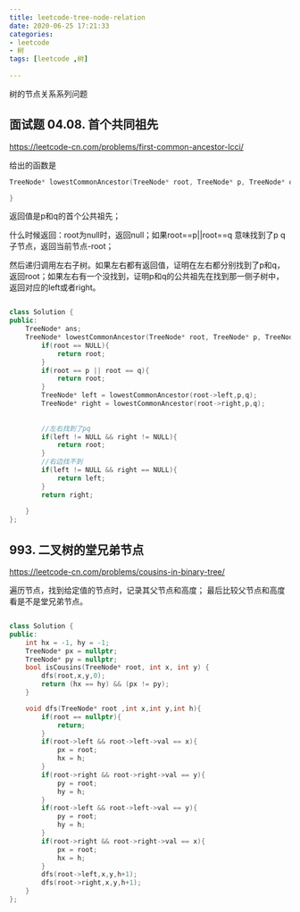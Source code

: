 ```yaml
---
title: leetcode-tree-node-relation
date: 2020-06-25 17:21:33
categories: 
- leetcode
- 树
tags: [leetcode ,树]
    
---
```

树的节点关系系列问题
<!---more--->

## 面试题 04.08. 首个共同祖先
https://leetcode-cn.com/problems/first-common-ancestor-lcci/

给出的函数是
```C++
TreeNode* lowestCommonAncestor(TreeNode* root, TreeNode* p, TreeNode* q){

}
```
返回值是p和q的首个公共祖先；

什么时候返回：root为null时，返回null；如果root==p||root==q 意味找到了p q子节点，返回当前节点-root；

然后递归调用左右子树。如果左右都有返回值，证明在左右都分别找到了p和q，返回root；如果左右有一个没找到，证明p和q的公共祖先在找到那一侧子树中，返回对应的left或者right。

```C++

class Solution {
public:
    TreeNode* ans;
    TreeNode* lowestCommonAncestor(TreeNode* root, TreeNode* p, TreeNode* q) {
        if(root == NULL){
            return root;
        }
        if(root == p || root == q){
            return root;
        }
        TreeNode* left = lowestCommonAncestor(root->left,p,q);
        TreeNode* right = lowestCommonAncestor(root->right,p,q);
        
        
        //左右找到了pq
        if(left != NULL && right != NULL){
            return root;
        }
        //右边找不到
        if(left != NULL && right == NULL){
            return left;
        }
        return right;
        
    }
};
```

## 993. 二叉树的堂兄弟节点
https://leetcode-cn.com/problems/cousins-in-binary-tree/

遍历节点，找到给定值的节点时，记录其父节点和高度；
最后比较父节点和高度看是不是堂兄弟节点。

```C++

class Solution {
public:
    int hx = -1, hy = -1;
    TreeNode* px = nullptr;
    TreeNode* py = nullptr;
    bool isCousins(TreeNode* root, int x, int y) {
        dfs(root,x,y,0);
        return (hx == hy) && (px != py);
    }

    void dfs(TreeNode* root ,int x,int y,int h){
        if(root == nullptr){
            return;
        }
        if(root->left && root->left->val == x){
            px = root;
            hx = h;
        }
        if(root->right && root->right->val == y){
            py = root;
            hy = h;
        }
        if(root->left && root->left->val == y){
            py = root;
            hy = h;
        }
        if(root->right && root->right->val == x){
            px = root;
            hx = h;
        }
        dfs(root->left,x,y,h+1);
        dfs(root->right,x,y,h+1);
    }
};
```